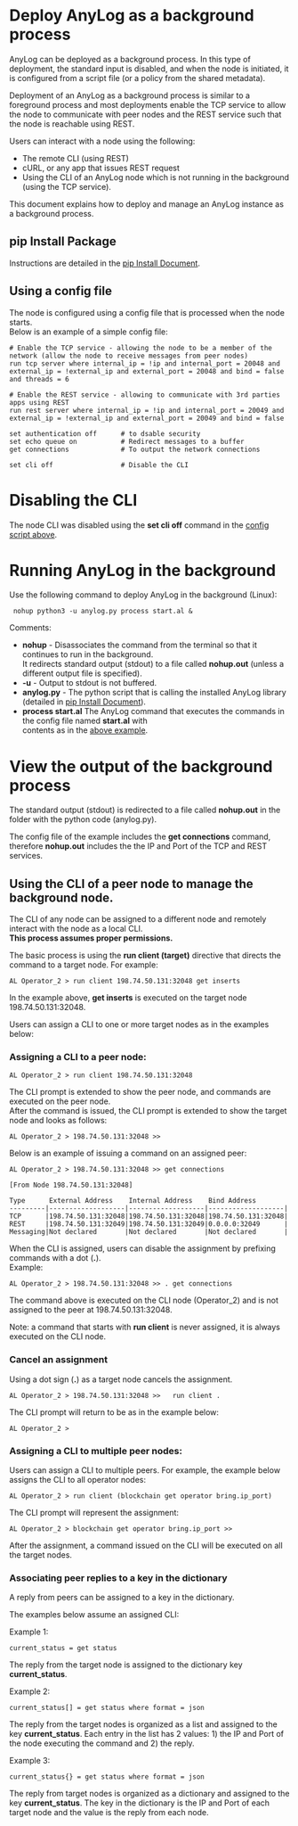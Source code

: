 # Deploy AnyLog as a background process 

AnyLog can be deployed as a background process. In this type of deployment, the standard input is disabled,
 and when the node is initiated, it is configured from a script file (or a policy from the shared metadata).
  
Deployment of an AnyLog as a background process is similar to a foreground process and most deployments 
enable the TCP service to allow the node to communicate with peer nodes and the REST service such that the node is reachable using REST. 

Users can interact with a node using the following:
* The remote CLI (using REST)
* cURL, or any app that issues REST request
* Using the CLI of an AnyLog node which is not running in the background (using the TCP service). 

This document explains how to deploy and manage an AnyLog instance as a background process.

## pip Install Package

Instructions are detailed in the [pip Install Document](Pip%20Install.md#anylog-as-a-_pip_-package).

## Using a config file

The node is configured using a config file that is processed when the node starts.  
Below is an example of a simple config file:

```anylog 
# Enable the TCP service - allowing the node to be a member of the network (allow the node to receive messages from peer nodes)
run tcp server where internal_ip = !ip and internal_port = 20048 and external_ip = !external_ip and external_port = 20048 and bind = false and threads = 6

# Enable the REST service - allowing to communicate with 3rd parties apps using REST
run rest server where internal_ip = !ip and internal_port = 20049 and external_ip = !external_ip and external_port = 20049 and bind = false

set authentication off      # to dsable security
set echo queue on           # Redirect messages to a buffer
get connections             # To output the network connections

set cli off                 # Disable the CLI
```   

# Disabling the CLI

The node CLI was disabled using the **set cli off** command in the [config script above](#using-a-config-file).

# Running AnyLog in the background

Use the following command to deploy AnyLog in the background (Linux):
```anylog
 nohup python3 -u anylog.py process start.al &
```
Comments:
* **nohup** - Disassociates the command from the terminal so that it continues to run in the background.  
It redirects standard output (stdout) to a file called **nohup.out** (unless a different output file is specified).
* **-u** - Output to stdout is not buffered.
* **anylog.py** - The python script that is calling the installed AnyLog library (detailed in [pip Install Document](Pip%20Install.md#anylog-as-a-_pip_-package)).
* **process start.al** The AnyLog command that executes the commands in the config file named **start.al** with  
contents as in the [above example](#using-a-config-file).

# View the output of the background process

The standard output (stdout) is redirected to a file called **nohup.out** in the folder with the python code (anylog.py).

The config file of the example includes the **get connections** command, therefore **nohup.out** includes the the 
IP and Port of the TCP and REST services.

## Using the CLI of a peer node to manage the background node. 

The CLI of any node can be assigned to a different node and remotely interact with the node as a local CLI.  
**This process assumes proper permissions.**

The basic process is using the **run client (target)** directive that directs the command to a target node.
For example:
```anylog
AL Operator_2 > run client 198.74.50.131:32048 get inserts
```  
In the example above, **get inserts** is executed on the target node 198.74.50.131:32048.  

Users can assign a CLI to one or more target nodes as in the examples below:  

### Assigning a CLI to a peer node:
```anylog
AL Operator_2 > run client 198.74.50.131:32048
```  
The CLI prompt is extended to show the peer node, and commands are executed on the peer node.    
After the command is issued, the CLI prompt is extended to show the target node and looks as follows:

```anylog
AL Operator_2 > 198.74.50.131:32048 >> 
```

Below is an example of issuing a command on an assigned peer:
```anylog
AL Operator_2 > 198.74.50.131:32048 >> get connections

[From Node 198.74.50.131:32048]

Type      External Address    Internal Address    Bind Address
---------|-------------------|-------------------|-------------------|
TCP      |198.74.50.131:32048|198.74.50.131:32048|198.74.50.131:32048|
REST     |198.74.50.131:32049|198.74.50.131:32049|0.0.0.0:32049      |
Messaging|Not declared       |Not declared       |Not declared       |
```  

When the CLI is assigned, users can disable the assignment by prefixing commands with a dot (**.**).  
Example:
```anylog
AL Operator_2 > 198.74.50.131:32048 >> . get connections
```
The command above is executed on the CLI node (Operator_2) and is not assigned to the peer at 198.74.50.131:32048.

Note: a command that starts with **run client** is never assigned, it is always executed on the CLI node.

### Cancel an assignment

Using a dot sign (**.**) as a target node cancels the assignment.
```anylog
AL Operator_2 > 198.74.50.131:32048 >>   run client .
```  
The CLI prompt will return to be as in the example below:
```anylog
AL Operator_2 > 
```  
 
### Assigning a CLI to multiple peer nodes:

Users can assign a CLI to multiple peers. For example, the example below assigns the CLI to all operator nodes:
 ```anylog
AL Operator_2 > run client (blockchain get operator bring.ip_port)
```
The CLI prompt will represent the assignment:
 ```anylog
AL Operator_2 > blockchain get operator bring.ip_port >>
```
After the assignment, a command issued on the CLI will be executed on all the target nodes.

### Associating peer replies to a key in the dictionary

A reply from peers can be assigned to a key in the dictionary. 

The examples below assume an assigned CLI:

Example 1:
  ```anylog
current_status = get status
```
The reply from the target node is assigned to the dictionary key **current_status**.

Example 2:
  ```anylog
current_status[] = get status where format = json
```
The reply from the target nodes is organized as a list and assigned to the key **current_status**.
Each entry in the list has 2 values: 1) the IP and Port of the node executing the command and 2) the reply.

Example 3:
  ```anylog
current_status{} = get status where format = json
```
The reply from target nodes is organized as a dictionary and assigned to the key **current_status**.
The key in the dictionary is the IP and Port of each target node and the value is the reply from each node.

 
   


